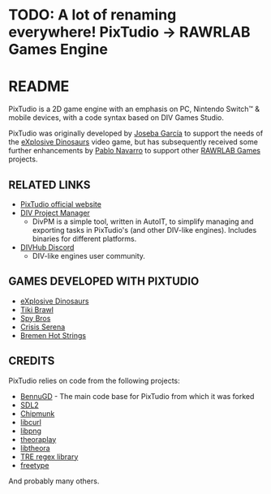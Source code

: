 # TODO: A lot of renaming everywhere! PixTudio -> RAWRLAB Games Engine

# README
PixTudio is a 2D game engine with an emphasis on PC, Nintendo Switch™ & mobile devices, with a code syntax based on DIV Games Studio.

PixTudio was originally developed by [Joseba García](https://github.com/josebagar) to support the needs of the [eXplosive Dinosaurs](https://www.nintendo.com/store/products/explosive-dinosaurs-switch/) video game, but has subsequently received some further enhancements by [Pablo Navarro](https://github.com/panreyes) to support other [RAWRLAB Games](https://www.rawrlab.com/) projects.

## RELATED LINKS
* [PixTudio official website](https://pixtudio.divhub.org/)
* [DIV Project Manager](https://divpm.divhub.org/)
	* DivPM is a simple tool, written in AutoIT, to simplify managing and exporting tasks in PixTudio's (and other DIV-like engines). Includes binaries for different platforms.
* [DIVHub Discord](https://discord.gg/CAKr9QR)
	* DIV-like engines user community.
	
## GAMES DEVELOPED WITH PIXTUDIO
* [eXplosive Dinosaurs](http://www.explosivedinosaurs.com/)
* [Tiki Brawl](https://www.nintendo.es/Juegos/Programas-descargables-Nintendo-Switch/Tiki-Brawl-1851633.html)
* [Spy Bros](https://www.rawrlab.com/spybros/)
* [Crisis Serena](https://mobile.twitter.com/crisisserena)
* [Bremen Hot Strings](https://www.youtube.com/watch?v=u99CX9nIQ-Y)

## CREDITS
PixTudio relies on code from the following projects:

* [BennuGD](http://www.bennugd.org) - The main code base for PixTudio from which it was forked
* [SDL2](https://libsdl.org/)
* [Chipmunk](https://chipmunk-physics.net/)
* [libcurl](http://curl.haxx.se/)
* [libpng](http://www.libpng.org/pub/png/libpng.html)
* [theoraplay](https://www.icculus.org/theoraplay/)
* [libtheora](https://www.theora.org/doc/libtheora-1.0/)
* [TRE regex library](http://laurikari.net/tre/)
* [freetype](https://freetype.org/)

And probably many others.
